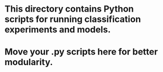 # This directory contains Python scripts for running classification experiments and models.
# Move your .py scripts here for better modularity.
